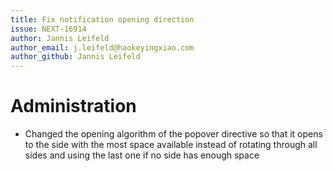 ```yaml
---
title: Fix notification opening direction
issue: NEXT-16914
author: Jannis Leifeld
author_email: j.leifeld@haokeyingxiao.com
author_github: Jannis Leifeld
---
```

# Administration
* Changed the opening algorithm of the popover directive so that it opens to the side with the most space available instead of rotating through all sides and using the last one if no side has enough space
